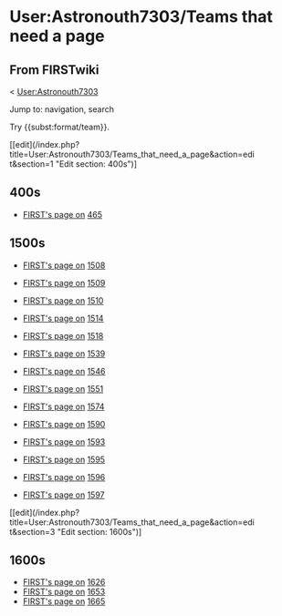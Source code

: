 # User:Astronouth7303/Teams that need a page

## From FIRSTwiki

< [User:Astronouth7303](User:Astronouth7303 "User:Astronouth7303")

Jump to: navigation, search

Try {{subst:format/team}}.

[[edit](/index.php?title=User:Astronouth7303/Teams_that_need_a_page&action=edi
t&section=1 "Edit section: 400s")]

## 400s

- [FIRST's page on](https://my.usfirst.org/myarea/index.lasso?page=teaminfo&team=465 "https://my.usfirst.org/myarea/index.lasso?page=teaminfo&team=465") [465](/index.php?title=465&action=edit "465")[](https://my.usfirst.org/myarea/index.lasso?page=teaminfo&team=465 "https://my.usfirst.org/myarea/index.lasso?page=teaminfo&team=465")

## 1500s

- [FIRST's page on](https://my.usfirst.org/myarea/index.lasso?page=teaminfo&team=1508 "https://my.usfirst.org/myarea/index.lasso?page=teaminfo&team=1508") [1508](/index.php?title=1508&action=edit "1508")[](https://my.usfirst.org/myarea/index.lasso?page=teaminfo&team=1508 "https://my.usfirst.org/myarea/index.lasso?page=teaminfo&team=1508")
- [FIRST's page on](https://my.usfirst.org/myarea/index.lasso?page=teaminfo&team=1509 "https://my.usfirst.org/myarea/index.lasso?page=teaminfo&team=1509") [1509](/index.php?title=1509&action=edit "1509")[](https://my.usfirst.org/myarea/index.lasso?page=teaminfo&team=1509 "https://my.usfirst.org/myarea/index.lasso?page=teaminfo&team=1509")
- [FIRST's page on](https://my.usfirst.org/myarea/index.lasso?page=teaminfo&team=1510 "https://my.usfirst.org/myarea/index.lasso?page=teaminfo&team=1510") [1510](/index.php?title=1510&action=edit "1510")[](https://my.usfirst.org/myarea/index.lasso?page=teaminfo&team=1510 "https://my.usfirst.org/myarea/index.lasso?page=teaminfo&team=1510")
- [FIRST's page on](https://my.usfirst.org/myarea/index.lasso?page=teaminfo&team=1514 "https://my.usfirst.org/myarea/index.lasso?page=teaminfo&team=1514") [1514](/index.php?title=1514&action=edit "1514")[](https://my.usfirst.org/myarea/index.lasso?page=teaminfo&team=1514 "https://my.usfirst.org/myarea/index.lasso?page=teaminfo&team=1514")
- [FIRST's page on](https://my.usfirst.org/myarea/index.lasso?page=teaminfo&team=1518 "https://my.usfirst.org/myarea/index.lasso?page=teaminfo&team=1518") [1518](/index.php?title=1518&action=edit "1518")[](https://my.usfirst.org/myarea/index.lasso?page=teaminfo&team=1518 "https://my.usfirst.org/myarea/index.lasso?page=teaminfo&team=1518")
- [FIRST's page on](https://my.usfirst.org/myarea/index.lasso?page=teaminfo&team=1539 "https://my.usfirst.org/myarea/index.lasso?page=teaminfo&team=1539") [1539](/index.php?title=1539&action=edit "1539")[](https://my.usfirst.org/myarea/index.lasso?page=teaminfo&team=1539 "https://my.usfirst.org/myarea/index.lasso?page=teaminfo&team=1539")

- [FIRST's page on](https://my.usfirst.org/myarea/index.lasso?page=teaminfo&team=1546 "https://my.usfirst.org/myarea/index.lasso?page=teaminfo&team=1546") [1546](/index.php?title=1546&action=edit "1546")[](https://my.usfirst.org/myarea/index.lasso?page=teaminfo&team=1546 "https://my.usfirst.org/myarea/index.lasso?page=teaminfo&team=1546")
- [FIRST's page on](https://my.usfirst.org/myarea/index.lasso?page=teaminfo&team=1551 "https://my.usfirst.org/myarea/index.lasso?page=teaminfo&team=1551") [1551](/index.php?title=1551&action=edit "1551")[](https://my.usfirst.org/myarea/index.lasso?page=teaminfo&team=1551 "https://my.usfirst.org/myarea/index.lasso?page=teaminfo&team=1551")
- [FIRST's page on](https://my.usfirst.org/myarea/index.lasso?page=teaminfo&team=1574 "https://my.usfirst.org/myarea/index.lasso?page=teaminfo&team=1574") [1574](1574 "1574")[](https://my.usfirst.org/myarea/index.lasso?page=teaminfo&team=1574 "https://my.usfirst.org/myarea/index.lasso?page=teaminfo&team=1574")
- [FIRST's page on](https://my.usfirst.org/myarea/index.lasso?page=teaminfo&team=1590 "https://my.usfirst.org/myarea/index.lasso?page=teaminfo&team=1590") [1590](/index.php?title=1590&action=edit "1590")[](https://my.usfirst.org/myarea/index.lasso?page=teaminfo&team=1590 "https://my.usfirst.org/myarea/index.lasso?page=teaminfo&team=1590")
- [FIRST's page on](https://my.usfirst.org/myarea/index.lasso?page=teaminfo&team=1593 "https://my.usfirst.org/myarea/index.lasso?page=teaminfo&team=1593") [1593](/index.php?title=1593&action=edit "1593")[](https://my.usfirst.org/myarea/index.lasso?page=teaminfo&team=1593 "https://my.usfirst.org/myarea/index.lasso?page=teaminfo&team=1593")
- [FIRST's page on](https://my.usfirst.org/myarea/index.lasso?page=teaminfo&team=1595 "https://my.usfirst.org/myarea/index.lasso?page=teaminfo&team=1595") [1595](/index.php?title=1595&action=edit "1595")[](https://my.usfirst.org/myarea/index.lasso?page=teaminfo&team=1595 "https://my.usfirst.org/myarea/index.lasso?page=teaminfo&team=1595")
- [FIRST's page on](https://my.usfirst.org/myarea/index.lasso?page=teaminfo&team=1596 "https://my.usfirst.org/myarea/index.lasso?page=teaminfo&team=1596") [1596](/index.php?title=1596&action=edit "1596")[](https://my.usfirst.org/myarea/index.lasso?page=teaminfo&team=1596 "https://my.usfirst.org/myarea/index.lasso?page=teaminfo&team=1596")
- [FIRST's page on](https://my.usfirst.org/myarea/index.lasso?page=teaminfo&team=1597 "https://my.usfirst.org/myarea/index.lasso?page=teaminfo&team=1597") [1597](/index.php?title=1597&action=edit "1597")[](https://my.usfirst.org/myarea/index.lasso?page=teaminfo&team=1597 "https://my.usfirst.org/myarea/index.lasso?page=teaminfo&team=1597")

[[edit](/index.php?title=User:Astronouth7303/Teams_that_need_a_page&action=edi
t&section=3 "Edit section: 1600s")]

## 1600s

- [FIRST's page on](https://my.usfirst.org/myarea/index.lasso?page=teaminfo&team=1626 "https://my.usfirst.org/myarea/index.lasso?page=teaminfo&team=1626") [1626](/index.php?title=1626&action=edit "1626")[](https://my.usfirst.org/myarea/index.lasso?page=teaminfo&team=1626 "https://my.usfirst.org/myarea/index.lasso?page=teaminfo&team=1626")
- [FIRST's page on](https://my.usfirst.org/myarea/index.lasso?page=teaminfo&team=1653 "https://my.usfirst.org/myarea/index.lasso?page=teaminfo&team=1653") [1653](/index.php?title=1653&action=edit "1653")[](https://my.usfirst.org/myarea/index.lasso?page=teaminfo&team=1653 "https://my.usfirst.org/myarea/index.lasso?page=teaminfo&team=1653")
- [FIRST's page on](https://my.usfirst.org/myarea/index.lasso?page=teaminfo&team=1665 "https://my.usfirst.org/myarea/index.lasso?page=teaminfo&team=1665") [1665](/index.php?title=1665&action=edit "1665")[](https://my.usfirst.org/myarea/index.lasso?page=teaminfo&team=1665 "https://my.usfirst.org/myarea/index.lasso?page=teaminfo&team=1665")
